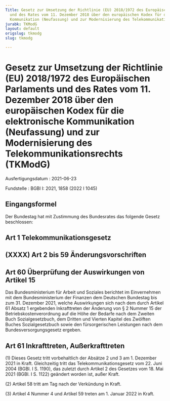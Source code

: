 ```yaml
---
Title: Gesetz zur Umsetzung der Richtlinie (EU) 2018/1972 des Europäischen Parlaments
  und des Rates vom 11. Dezember 2018 über den europäischen Kodex für die elektronische
  Kommunikation (Neufassung) und zur Modernisierung des Telekommunikationsrechts
jurabk: TKModG
layout: default
origslug: tkmodg
slug: tkmodg

---
```


# Gesetz zur Umsetzung der Richtlinie (EU) 2018/1972 des Europäischen Parlaments und des Rates vom 11. Dezember 2018 über den europäischen Kodex für die elektronische Kommunikation (Neufassung) und zur Modernisierung des Telekommunikationsrechts (TKModG)

Ausfertigungsdatum
:   2021-06-23

Fundstelle
:   BGBl I: 2021, 1858 (2022 I 1045)

[^F816631_01_BJNR185800021]:     Dieses Gesetz dient der Umsetzung der Richtlinie (EU) 2018/1972 des Europäischen Parlaments und des Rates vom 11. Dezember 2018 über den europäischen Kodex für die elektronische Kommunikation (Neufassung) (ABl. L 321 vom 17.12.2018, S. 36).


## Eingangsformel

Der Bundestag hat mit Zustimmung des Bundesrates das folgende Gesetz beschlossen:


## Art 1 Telekommunikationsgesetz


## (XXXX) Art 2 bis 59 Änderungsvorschriften


## Art 60 Überprüfung der Auswirkungen von Artikel 15

Das Bundesministerium für Arbeit und Soziales berichtet im Einvernehmen mit dem Bundesministerium der Finanzen dem Deutschen Bundestag bis zum 31. Dezember 2021, welche Auswirkungen sich nach dem durch Artikel 61 Absatz 1 ergebenden Inkrafttreten der Änderung von § 2 Nummer 15 der Betriebskostenverordnung auf die Höhe der Bedarfe nach dem Zweiten Buch Sozialgesetzbuch, dem Dritten und Vierten Kapitel des Zwölften Buches Sozialgesetzbuch sowie den fürsorgerischen Leistungen nach dem Bundesversorgungsgesetz ergeben.


## Art 61 Inkrafttreten, Außerkrafttreten

(1) Dieses Gesetz tritt vorbehaltlich der Absätze 2 und 3 am 1. Dezember 2021 in Kraft. Gleichzeitig tritt das Telekommunikationsgesetz vom 22. Juni 2004 (BGBl. I S. 1190), das zuletzt durch Artikel 2 des Gesetzes vom 18. Mai 2021 (BGBl. I S. 1122) geändert worden ist, außer Kraft.

(2) Artikel 58 tritt am Tag nach der Verkündung in Kraft.

(3) Artikel 4 Nummer 4 und Artikel 59 treten am 1. Januar 2022 in Kraft.


